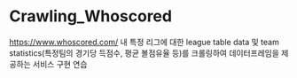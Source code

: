 # Crawling_Whoscored
https://www.whoscored.com/ 내 특정 리그에 대한 league table data 및 team statistics(특정팀의 경기당 득점수, 평균 볼점유율 등)를 크롤링하여 데이터프레임을 제공하는 서비스 구현 연습
